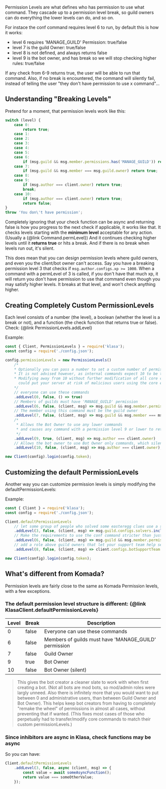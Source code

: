 Permission Levels are what defines who has permission to use what command. They cascade up to a permission level break, so guild owners can do everything the lower levels can do, and so on.

For instace the conf command requires level 6 to run, by default this is how it works:

- level 6 requires 'MANAGE_GUILD' Permission: true/false
- level 7 is the guild Owner: true/false
- level 8 is not defined, and always returns false
- level 9 is the bot owner, and has break so we will stop checking higher rules: true/false

If any check from 6-9 returns true, the user will be able to run that command. Also, if no break is encountered, the command will silently fail, instead of telling the user "they don't have permission to use x command"...

## Understanding "Breaking Levels"

Pretend for a moment, that permission levels work like this:

<!-- eslint-disable no-fallthrough -->
```javascript
switch (level) {
	case 0:
		return true;
	case 1:
	case 2:
	case 3:
	case 4:
	case 5:
	case 6:
		if (msg.guild && msg.member.permissions.has('MANAGE_GUILD')) return true;
	case 7:
		if (msg.guild && msg.member === msg.guild.owner) return true;
	case 8:
	case 9:
		if (msg.author === client.owner) return true;
		break;
	case 10:
		if (msg.author === client.owner) return true;
		return false;
}
throw 'You don\'t have permission';
```
<!-- eslint-enable no-fallthrough -->

Completely ignoring that your check function can be async and returning false is how you progress to the next check if applicable, it works like that. It checks levels starting with the __minimum level__ acceptable for any action. (Usually a {@link Command.permLevel}) And it continues checking higher levels until it __returns true__ or hits a break. And if there is no break when levels run out, it's silent.

This does mean that you can design permission levels where guild owners, and even you the client/bot owner can't access. Say you have a breaking permission level 3 that checks if `msg.author.configs.xp >= 1000`. When a command with a permLevel of 3 is called, if you don't have that much xp, it will return you don't have permission to use that command even though you may satisfy higher levels. It breaks at that level, and won't check anything higher.

## Creating Completely Custom PermissionLevels

Each level consists of a number (the level), a boolean (whether the level is a break or not), and a function (the check function that returns true or false). Check: {@link PermissionLevels.addLevel}

Example:

```javascript
const { Client, PermissionLevels } = require('klasa');
const config = require('./config.json');

config.permissionLevels = new PermissionLevels()
	/*
	* Optionally you can pass a number to set a custom number of permission levels.
	* It is not advised however, as internal commands expect 10 to be the highest permission level.
	* Modifying away from 10 without further modification of all core commands,
	  could put your server at risk of malicious users using the core eval command.
	*/
	// everyone can use these commands
	.addLevel(0, false, () => true)
	// Members of guilds must have 'MANAGE_GUILD' permission
	.addLevel(6, false, (client, msg) => msg.guild && msg.member.permissions.has('MANAGE_GUILD'))
	// The member using this command must be the guild owner
	.addLevel(7, false, (client, msg) => msg.guild && msg.member === msg.guild.owner)
	/*
	 * Allows the Bot Owner to use any lower commands
	 * and causes any command with a permission level 9 or lower to return an error if no check passes.
	 */
	.addLevel(9, true, (client, msg) => msg.author === client.owner)
	// Allows the bot owner to use Bot Owner only commands, which silently fail for other users.
	.addLevel(10, false, (client, msg) => msg.author === client.owner);

new Client(config).login(config.token);
```

## Customizing the default PermissionLevels

Another way you can customize permission levels is simply modifying the defaultPermissionLevels:

Example:

```javascript
const { Client } = require('klasa');
const config = require('./config.json');

Client.defaultPermissionLevels
	// let some group of people who solved some easteregg clues use a special command/some custom non-admin role
	.addLevel(3, false, (client, msg) => msg.guild.configs.solvers.includes(msg.author.id))
	// Make the requirements to use the conf command stricter than just who can add the bot to the guild
	.addLevel(6, false, (client, msg) => msg.guild && msg.member.permissions.has('ADMINISTRATOR'))
	// add a role above guild owners that let your support team help setup/troubleshoot on other guilds.
	.addLevel(8, false, (client, msg) => client.configs.botSupportTeam.includes(msg.author.id));

new Client(config).login(config.token);
```

## What's different from Komada?

Permission levels are fairly close to the same as Komada Permission levels, with a few exceptions.

### The default permission level structure is different: {@link KlasaClient.defaultPermissionLevels}

| Level | Break | Description                                           |
| ----- | ----- | ----------------------------------------------------- |
| 0     | false | Everyone can use these commands                       |
| 6     | false | Members of guilds must have 'MANAGE_GUILD' permission |
| 7     | false | Guild Owner                                           |
| 9     | true  | Bot Owner                                             |
| 10    | false | Bot Owner (silent)                                    |

>This gives the bot creator a cleaner slate to work with when first creating a bot. (Not all bots are mod bots, so mod/admin roles were largly unneed. Also there is infinitely more that you would want to put between 0 and administrative users, than between Guild Owner and Bot Owner). This helps keep bot creators from having to completely "remake the wheel" of permissions in almost all cases, without preventing that if wanted. (This fixes most cases of those who perpetually had to transfer/modify core commands to match their custom permissionLevels.)

### Since inhibitors are async in Klasa, check functions may be async

So you can have:

```javascript
Client.defaultPermissionLevels
	.addLevel(3, false, async (client, msg) => {
		const value = await someAsyncFunction();
		return value === someOtherValue;
	});
```
